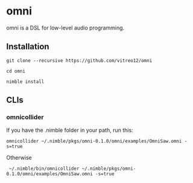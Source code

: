# **omni**

omni is a DSL for low-level audio programming.

## **Installation**

    git clone --recursive https://github.com/vitreo12/omni
    
    cd omni

    nimble install

## **CLIs**

### **omnicollider**

If you have the .nimble folder in your path, run this:

    omnicollider ~/.nimble/pkgs/omni-0.1.0/omni/examples/OmniSaw.omni -s=true

Otherwise

     ~/.nimble/bin/omnicollider ~/.nimble/pkgs/omni-0.1.0/omni/examples/OmniSaw.omni -s=true
